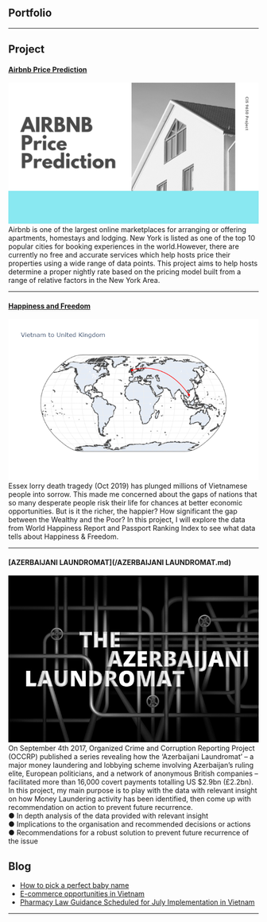 ## Portfolio

---

## Project 

#### [Airbnb Price Prediction](/sample.md)
<img src="images/Airbnb Slide.png"/>
Airbnb is one of the largest online marketplaces for arranging or offering apartments, homestays and lodging. New York is listed as one of the top 10 popular cities for booking experiences in the world.However, there are currently no free and accurate services which help hosts price their properties using a wide range of data points. This project aims to help hosts determine a proper nightly rate based on the pricing model built from a range of relative factors in the New York Area.

---
#### [Happiness and Freedom](/happiness.md)
<img src="images/newplot.png"/>
Essex lorry death tragedy (Oct 2019) has plunged millions of Vietnamese people into sorrow. This made me concerned about the gaps of nations that so many desperate people risk their life for chances at better economic opportunities. But is it the richer, the happier? How significant the gap between the Wealthy and the Poor? In this project, I will explore the data from World Happiness Report and Passport Ranking Index to see what data tells about Happiness & Freedom.

---
#### [AZERBAIJANI LAUNDROMAT](/AZERBAIJANI LAUNDROMAT.md)
<img src="images/im.jpg"/>
On September 4th 2017, Organized Crime and Corruption Reporting Project (OCCRP) published a series revealing how the ‘Azerbaijani Laundromat’ – a major money laundering and lobbying scheme involving Azerbaijan’s ruling elite, European politicians, and a network of anonymous British companies – facilitated more than 16,000 covert payments totalling US $2.9bn (£2.2bn). 
In this project, my main purpose is to play with the data with relevant insight on how Money Laundering activity has been identified, then come up with recommendation on action to prevent future recurrence.<br>
● In depth analysis of the data provided with relevant insight<br>
● Implications to the organisation and recommended decisions or actions<br>
● Recommendations for a robust solution to prevent future recurrence of the issue<br>

## Blog

- [How to pick a perfect baby name](/babyname.md)
- [E-commerce opportunities in Vietnam](https://www.vietnam-briefing.com/news/e-commerce-logistics-emerging-opportunities-vietnam.html/)
- [Pharmacy Law Guidance Scheduled for July Implementation in Vietnam](https://www.vietnam-briefing.com/news/pharmacy-law-guidance-scheduled-july-implementation-vietnam.html/)



---
